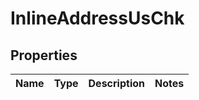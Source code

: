 

# InlineAddressUsChk


## Properties

| Name | Type | Description | Notes |
|------------ | ------------- | ------------- | -------------|




